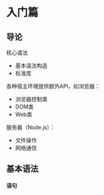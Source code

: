 # 入门篇

## 导论

核心语法

+ 基本语法构造
+ 标准库

各种宿主环境提供额外API，如浏览器：

+ 浏览器控制类
+ DOM类
+ Web类

服务器（Node.js）：

+ 文件操作
+ 网络通信

## 基本语法

#### 语句

